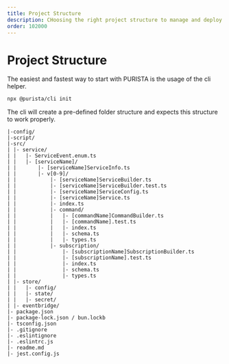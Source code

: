 ```yaml
---
title: Project Structure
description: CHoosing the right project structure to manage and deploy your project
order: 102000
---
```


# Project Structure

The easiest and fastest way to start with PURISTA is the usage of the cli helper.  

```bash
npx @purista/cli init
```

The cli will create a pre-defined folder structure and expects this structure to work properly.

```text
|-config/
|-script/
|-src/
| |- service/
| |   |- ServiceEvent.enum.ts
| |   |- [serviceName]/
| |       |- [serviceName]ServiceInfo.ts
| |       |- v[0-9]/
| |           |- [serviceName]ServiceBuilder.ts
| |           |- [serviceName]ServiceBuilder.test.ts
| |           |- [serviceName]ServiceConfig.ts
| |           |- [serviceName]Service.ts
| |           |- index.ts
| |           |- command/
| |           |   |- [commandName]CommandBuilder.ts
| |           |   |- [commandName].test.ts
| |           |   |- index.ts
| |           |   |- schema.ts
| |           |   |- types.ts
| |           |- subscription/
| |               |- [subscriptionName]SubscriptionBuilder.ts
| |               |- [subscriptionName].test.ts
| |               |- index.ts
| |               |- schema.ts
| |               |- types.ts
| |- store/
| |   |- config/
| |   |- state/
| |   |- secret/
| |- eventbridge/
|- package.json
|- package-lock.json / bun.lockb
|- tsconfig.json
|- .gitignore
|- .eslintignore
|- .eslintrc.js
|- readme.md
|- jest.config.js
```
